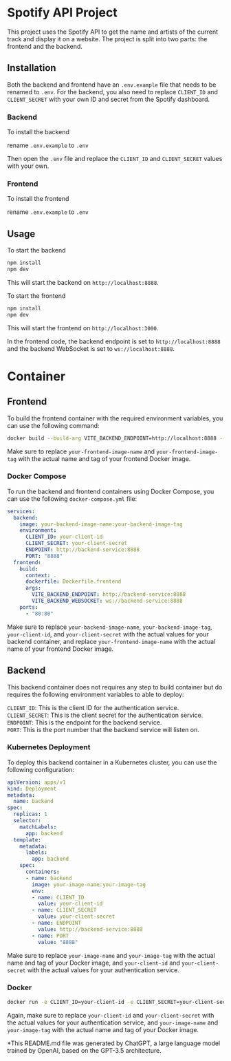 # Spotify API Project
This project uses the Spotify API to get the name and artists of the current track and display it on a website. The project is split into two parts: the frontend and the backend.

## Installation
Both the backend and frontend have an `.env.example` file that needs to be renamed to `.env`. For the backend, you also need to replace `CLIENT_ID` and `CLIENT_SECRET` with your own ID and secret from the Spotify dashboard.

### Backend
To install the backend

rename `.env.example` to `.env`

Then open the `.env` file and replace the `CLIENT_ID` and `CLIENT_SECRET` values with your own.

### Frontend
To install the frontend

rename `.env.example` to `.env`

## Usage
To start the backend

```bash
npm install
npm dev
```

This will start the backend on `http://localhost:8888`.

To start the frontend

```bash
npm install
npm dev
```

This will start the frontend on `http://localhost:3000`.

In the frontend code, the backend endpoint is set to `http://localhost:8888` and the backend WebSocket is set to `ws://localhost:8888`.

# Container

## Frontend
To build the frontend container with the required environment variables, you can use the following command:

```bash
docker build --build-arg VITE_BACKEND_ENDPOINT=http://localhost:8888 --build-arg VITE_BACKEND_WEBSOCKET=ws://localhost:8888 -t your-frontend-image-name:your-frontend-image-tag .
```

Make sure to replace `your-frontend-image-name` and `your-frontend-image-tag` with the actual name and tag of your frontend Docker image.

### Docker Compose
To run the backend and frontend containers using Docker Compose, you can use the following `docker-compose.yml` file:

```yaml
services:
  backend:
    image: your-backend-image-name:your-backend-image-tag
    environment:
      CLIENT_ID: your-client-id
      CLIENT_SECRET: your-client-secret
      ENDPOINT: http://backend-service:8888
      PORT: "8888"
  frontend:
    build:
      context: .
      dockerfile: Dockerfile.frontend
      args:
        VITE_BACKEND_ENDPOINT: http://backend-service:8888
        VITE_BACKEND_WEBSOCKET: ws://backend-service:8888
    ports:
      - "80:80"
```

Make sure to replace `your-backend-image-name`, `your-backend-image-tag`, `your-client-id`, and `your-client-secret` with the actual values for your backend container, and replace `your-frontend-image-name` with the actual name of your frontend Docker image.

## Backend
This backend container does not requires any step to build container but do requires the following environment variables to able to deploy:

`CLIENT_ID`: This is the client ID for the authentication service.\
`CLIENT_SECRET`: This is the client secret for the authentication service.\
`ENDPOINT`: This is the endpoint for the backend service.\
`PORT`: This is the port number that the backend service will listen on.

### Kubernetes Deployment
To deploy this backend container in a Kubernetes cluster, you can use the following configuration:

```yaml
apiVersion: apps/v1
kind: Deployment
metadata:
  name: backend
spec:
  replicas: 1
  selector:
    matchLabels:
      app: backend
  template:
    metadata:
      labels:
        app: backend
    spec:
      containers:
      - name: backend
        image: your-image-name:your-image-tag
        env:
        - name: CLIENT_ID
          value: your-client-id
        - name: CLIENT_SECRET
          value: your-client-secret
        - name: ENDPOINT
          value: http://backend-service:8888
        - name: PORT
          value: "8888"
```

Make sure to replace `your-image-name` and `your-image-tag` with the actual name and tag of your Docker image, and `your-client-id` and `your-client-secret` with the actual values for your authentication service.

### Docker

```bash
docker run -e CLIENT_ID=your-client-id -e CLIENT_SECRET=your-client-secret -e ENDPOINT=http://localhost:8888 -e PORT=8888 your-image-name:your-image-tag
```

Again, make sure to replace `your-client-id` and `your-client-secret` with the actual values for your authentication service, and `your-image-name` and `your-image-tag` with the actual name and tag of your Docker image.

*This README.md file was generated by ChatGPT, a large language model trained by OpenAI, based on the GPT-3.5 architecture.